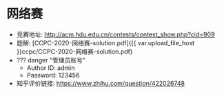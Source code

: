 # 网络赛

- 竞赛地址: http://acm.hdu.edu.cn/contests/contest_show.php?cid=909
- 题解: [CCPC-2020-网络赛-solution.pdf]({{ var.upload_file_host }}ccpc/CCPC-2020-网络赛-solution.pdf)
- ??? danger "管理员账号"
    - Author ID: admin
    - Password: 123456
- 知乎评价链接: https://www.zhihu.com/question/422026748